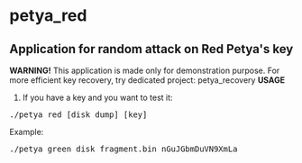 # petya_red
Application for random attack on Red Petya's key
-
<b>WARNING!</b> This application is made only for demonstration purpose.
For more efficient key recovery, try dedicated project: petya_recovery
<b>USAGE</b><br/>
1) If you have a key and you want to test it:<br/>
<pre>
./petya_red [disk dump] [key]
</pre>
Example:
<pre>
./petya_green disk_fragment.bin nGuJGbmDuVN9XmLa
</pre>
